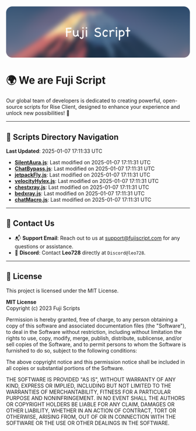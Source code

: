 ![Banner](.github/b.webp)

# 🌍 **We are Fuji Script**

Our global team of developers is dedicated to creating powerful, open-source scripts for Rise Client, designed to enhance your experience and unlock new possibilities! 🌟

---
<!-- SCRIPTS_NAVIGATION_START -->
## 📂 **Scripts Directory Navigation**

**Last Updated**: 2025-01-07 17:11:33 UTC

- **[SilentAura.js](scripts/SilentAura.js)**: Last modified on 2025-01-07 17:11:31 UTC
- **[ChatBypass.js](scripts/ChatBypass.js)**: Last modified on 2025-01-07 17:11:31 UTC
- **[jetpackFly.js](scripts/jetpackFly.js)**: Last modified on 2025-01-07 17:11:31 UTC
- **[velocityHylex.js](scripts/velocityHylex.js)**: Last modified on 2025-01-07 17:11:31 UTC
- **[chestxray.js](scripts/chestxray.js)**: Last modified on 2025-01-07 17:11:31 UTC
- **[bedxray.js](scripts/bedxray.js)**: Last modified on 2025-01-07 17:11:31 UTC
- **[chatMacro.js](scripts/chatMacro.js)**: Last modified on 2025-01-07 17:11:31 UTC

<!-- SCRIPTS_NAVIGATION_END -->

---

## 💬 **Contact Us**  
- 📬 **Support Email**: Reach out to us at [support@fujiscript.com](mailto:support@fujiscript.com) for any questions or assistance.  
- 💬 **Discord**: Contact **Leo728** directly at `Discord@leo728`.

---

## 📜 **License**

This project is licensed under the MIT License.  

**MIT License**  
Copyright (c) 2023 Fuji Scripts  

Permission is hereby granted, free of charge, to any person obtaining a copy of this software and associated documentation files (the "Software"), to deal in the Software without restriction, including without limitation the rights to use, copy, modify, merge, publish, distribute, sublicense, and/or sell copies of the Software, and to permit persons to whom the Software is furnished to do so, subject to the following conditions:  

The above copyright notice and this permission notice shall be included in all copies or substantial portions of the Software.  

THE SOFTWARE IS PROVIDED "AS IS", WITHOUT WARRANTY OF ANY KIND, EXPRESS OR IMPLIED, INCLUDING BUT NOT LIMITED TO THE WARRANTIES OF MERCHANTABILITY, FITNESS FOR A PARTICULAR PURPOSE AND NONINFRINGEMENT. IN NO EVENT SHALL THE AUTHORS OR COPYRIGHT HOLDERS BE LIABLE FOR ANY CLAIM, DAMAGES OR OTHER LIABILITY, WHETHER IN AN ACTION OF CONTRACT, TORT OR OTHERWISE, ARISING FROM, OUT OF OR IN CONNECTION WITH THE SOFTWARE OR THE USE OR OTHER DEALINGS IN THE SOFTWARE.  

